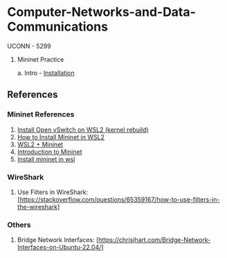 # Computer-Networks-and-Data-Communications

UCONN - 5299

1. Mininet Practice

   a. Intro - [Installation](./MininetPractice/01_Intro.md)



## References

### Mininet References

1. [Install Open vSwitch on WSL2 (kernel rebuild)](https://zenn.dev/takai404/articles/9c96d5d1bcc9d)
2. [How to Install Mininet in WSL2](https://hackmd.io/@jxzhe/rkjEdtN13)
3. [WSL2 + Mininet](https://zhuanlan.zhihu.com/p/138933513)
4. [Introduction	to	Mininet](https://webcms3.cse.unsw.edu.au/static/uploads/course/COMP3331/16s1/894894253a9d7bb9b3575af5092c2d80c9382bbbf860e4a9364cfae2bcf04cd6/Lab3a.pdf)
5. [Install mininet in wsl](https://github.com/oscarhua/wsl2-mininet)

### WireShark

1. Use Filters in WireShark: [https://stackoverflow.com/questions/65359167/how-to-use-filters-in-the-wireshark]



### Others

1. Bridge Network Interfaces: [https://chrisjhart.com/Bridge-Network-Interfaces-on-Ubuntu-22.04/]